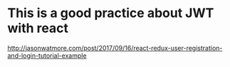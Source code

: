 # This is a good practice about JWT with react

http://jasonwatmore.com/post/2017/09/16/react-redux-user-registration-and-login-tutorial-example

